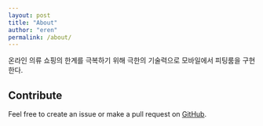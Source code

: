 ```yaml
---
layout: post
title: "About"
author: "eren"
permalink: /about/
---
```


온라인 의류 쇼핑의 한계를 극복하기 위해 극한의 기술력으로 모바일에서 피팅룸을 구현한다.

## Contribute
Feel free to create an issue or make a pull request on [GitHub](https://github.com/mondeique/mondeique.github.io).

